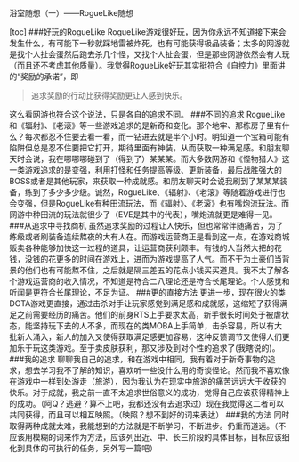 浴室随想（一）——RogueLike随想

[toc]
###好玩的RogueLike
RogueLike游戏很好玩，因为你永远不知道接下来会发生什么，有可能下一秒就踩地雷被炸死，也有可能获得极品装备；太多的网游就是找个人扯会蛋然后跑去杀几个怪，又找个人扯会蛋，但是那些网游依然会有人玩（而且还不考虑其他质量）。我觉得RogueLike好玩其实挺符合《自控力》里面讲的“奖励的承诺”，即
>追求奖励的行动比获得奖励更让人感到快乐。

这么看网游也符合这个说法，只是各自的追求不同。
###不同的追求
RogueLike和《辐射》、《老滚》等一些游戏追求的是新奇和变化。那个地牢、那栋房子里有什么？每次都忍不住要去看一看，而一钻进去就是半个小时。明知道一个宝箱可能有陷阱但总是忍不住要把它打开，期待里面有神装，从而获取一种满足感。和朋友聊天时会说，我在哪哪哪碰到了（得到了）某某某。而大多数网游和《怪物猎人》这一类游戏追求的是变强，利用打怪和任务提高等级、更新装备，最后战胜强大的BOSS或者是其他玩家，来获取一种成就感。和朋友聊天时会说我刷到了某某某装备，练到了多少多少级。诚然，RogueLike、《辐射》、《老滚》等随着游戏进行也会变强，但是RogueLike有种田流玩法，而《辐射》、《老滚》也有嘴炮流玩法。而网游中种田流的玩法就很少了（EVE是其中的代表），嘴炮流就更是难得一见。
###从追求中寻找商机
虽然追求奖励的过程让人快乐，但也常常伴随痛苦，为了练级或者刷装备连续熬夜的大有人在。而游戏运营商正是看到这一点，在游戏商城贩卖各种能够加快这一过程的道具，让运营商获利颇丰。有钱的人当然大把的花钱，没钱的花更多的时间在游戏上，进而为游戏提高了人气。而不干为土豪们当背景的他们也有可能熬不住，之后就是隔三差五的花点小钱买买道具。我不太了解各个游戏运营商的收入情况，不知道是符合二八理论还是符合长尾理论。个人感觉和听闻是更符合长尾理论，不足为证。
###更的直接方法
更进一步，现在很火的类DOTA游戏更直接，通过击杀对手让玩家感觉到满足感和成就感，这缩短了获得满足之前需要经历的痛苦。他们的前身RTS上手要求太高，新手很长时间处于被虐状态，能坚持玩下去的人不多，而现在的类MOBA上手简单，击杀容易，所以有大批新人涌入，新人的加入又使得获取满足感更加容易，这种反馈调节又使得人们更加乐于玩这类游戏。至于卖皮肤获利，那又涉及到对个性的追求了(我瞎说的)。
###我的追求
聊聊我自己的追求，和在游戏中相同，我有着对于新奇事物的追求，想去学习我不了解的知识，喜欢听一些没什么用的奇谈怪论。然而我不喜欢像在游戏中一样到处游走（旅游），因为我认为在现实中旅游的痛苦远远大于收获的快乐。对于成就，我之前一直不太追求世俗意义的成功，觉得自己应该获得精神上的成功。（阿Q？逃避？算不上吧，我都还没有去追求过）现在我觉得这二者可以共同获得，而且可以相互映照。（映照？想不到好的词来表达）
###我的方法
同时取得两种成就太难，我能想到的方法就是不断学习，不断进步。仍重而道远。（不应该用模糊的词来作为方法，应该列出近、中、长三阶段的具体目标，目标应该细化到具体的可执行的任务，另外写一篇吧）